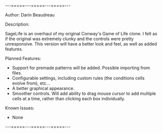 ---=====---=====---=====---

Author: Darin Beaudreau

Description:

SageLife is an overhaul of my original Conway's Game of Life clone. I felt as if the original was extremely clunky
and the controls were pretty unresponsive. This version will have a better look and feel, as well as added features.

Planned Features:
- Support for premade patterns will be added. Possible importing from files.
- Configurable settings, including custom rules (the conditions cells evolve from), etc...
- A better graphical appearance.
- Smoother controls. Will add ability to drag mouse cursor to add multiple cells at a time,
  rather than clicking each box individually.
  
Known Issues:
- None

---=====---=====---=====---
